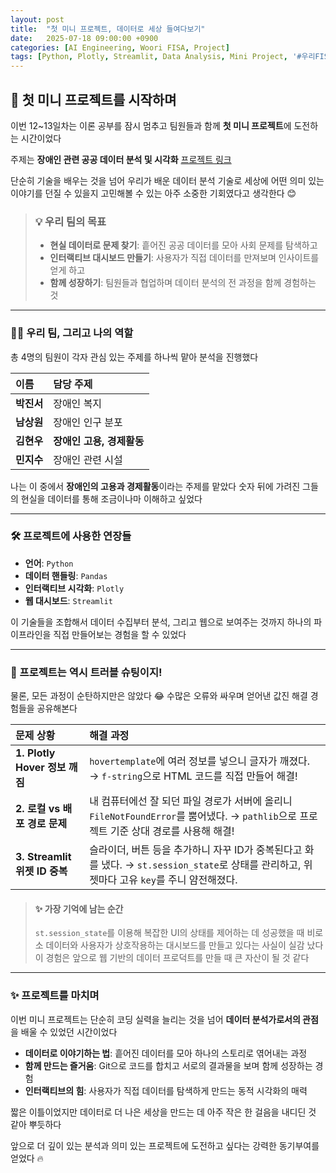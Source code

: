 ```yaml
---
layout: post
title:  "첫 미니 프로젝트, 데이터로 세상 들여다보기"
date:   2025-07-18 09:00:00 +0900
categories: [AI Engineering, Woori FISA, Project]
tags: [Python, Plotly, Streamlit, Data Analysis, Mini Project, '#우리FIS아카데미', '#우리FISA', '#AI엔지니어링', '#K-디지털트레이닝', '#우리에프아이에스', '#글로벌소프트웨어캠퍼스']
---
```


## 🚀 첫 미니 프로젝트를 시작하며

이번 12~13일차는 이론 공부를 잠시 멈추고
팀원들과 함께 **첫 미니 프로젝트**에 도전하는 시간이었다

주제는 **장애인 관련 공공 데이터 분석 및 시각화**
[프로젝트 링크](https://github.com/HxWOO/WOORI_FISA_05_DATA_Practice)

단순히 기술을 배우는 것을 넘어
우리가 배운 데이터 분석 기술로
세상에 어떤 의미 있는 이야기를 던질 수 있을지 고민해볼 수 있는
아주 소중한 기회였다고 생각한다 😊

> ### 💡 우리 팀의 목표
> - **현실 데이터로 문제 찾기**: 흩어진 공공 데이터를 모아 사회 문제를 탐색하고
> - **인터랙티브 대시보드 만들기**: 사용자가 직접 데이터를 만져보며 인사이트를 얻게 하고
> - **함께 성장하기**: 팀원들과 협업하며 데이터 분석의 전 과정을 함께 경험하는 것

---

### 🧑‍💻 우리 팀, 그리고 나의 역할

총 4명의 팀원이 각자 관심 있는 주제를 하나씩 맡아 분석을 진행했다

| 이름 | 담당 주제 |
| :--- | :--- |
| **박진서** | 장애인 복지 |
| **남상원** | 장애인 인구 분포 |
| **김현우** | **장애인 고용, 경제활동** |
| **민지수** | 장애인 관련 시설 |

나는 이 중에서 **장애인의 고용과 경제활동**이라는 주제를 맡았다
숫자 뒤에 가려진 그들의 현실을
데이터를 통해 조금이나마 이해하고 싶었다

---

### 🛠️ 프로젝트에 사용한 연장들

- **언어**: `Python`
- **데이터 핸들링**: `Pandas`
- **인터랙티브 시각화**: `Plotly`
- **웹 대시보드**: `Streamlit`

이 기술들을 조합해서
데이터 수집부터 분석, 그리고 웹으로 보여주는 것까지
하나의 파이프라인을 직접 만들어보는 경험을 할 수 있었다

---

### 🤯 프로젝트는 역시 트러블 슈팅이지!

물론, 모든 과정이 순탄하지만은 않았다 😂
수많은 오류와 싸우며 얻어낸 값진 해결 경험들을 공유해본다

| 문제 상황 | 해결 과정 |
| :--- | :--- |
| **1. Plotly Hover 정보 깨짐** | `hovertemplate`에 여러 정보를 넣으니 글자가 깨졌다. → `f-string`으로 HTML 코드를 직접 만들어 해결! |
| **2. 로컬 vs 배포 경로 문제** | 내 컴퓨터에선 잘 되던 파일 경로가 서버에 올리니 `FileNotFoundError`를 뿜어냈다. → `pathlib`으로 프로젝트 기준 상대 경로를 사용해 해결! |
| **3. Streamlit 위젯 ID 중복** | 슬라이더, 버튼 등을 추가하니 자꾸 ID가 중복된다고 화를 냈다. → `st.session_state`로 상태를 관리하고, 위젯마다 고유 `key`를 주니 얌전해졌다. |

> #### ✨ 가장 기억에 남는 순간
> `st.session_state`를 이용해 복잡한 UI의 상태를 제어하는 데 성공했을 때
> 비로소 데이터와 사용자가 상호작용하는 대시보드를 만들고 있다는 사실이 실감 났다
> 이 경험은 앞으로 웹 기반의 데이터 프로덕트를 만들 때 큰 자산이 될 것 같다

---

### ✨ 프로젝트를 마치며

이번 미니 프로젝트는 단순히 코딩 실력을 늘리는 것을 넘어
**데이터 분석가로서의 관점**을 배울 수 있었던 시간이었다

- **데이터로 이야기하는 법**: 흩어진 데이터를 모아 하나의 스토리로 엮어내는 과정
- **함께 만드는 즐거움**: Git으로 코드를 합치고 서로의 결과물을 보며 함께 성장하는 경험
- **인터랙티브의 힘**: 사용자가 직접 데이터를 탐색하게 만드는 동적 시각화의 매력

짧은 이틀이었지만
데이터로 더 나은 세상을 만드는 데
아주 작은 한 걸음을 내디딘 것 같아 뿌듯하다

앞으로 더 깊이 있는 분석과 의미 있는 프로젝트에 도전하고 싶다는
강력한 동기부여를 얻었다 🔥
